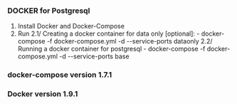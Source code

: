 ### DOCKER for Postgresql ###
1. Install Docker and Docker-Compose
2. Run
    2.1/ Creating a docker container for data only [optional]:
        - docker-compose -f docker-compose.yml -d --service-ports dataonly
    2.2/ Running a docker container for postgresql
       - docker-compose -f docker-compose.yml -d --service-ports base
### docker-compose version 1.7.1 
### Docker version 1.9.1